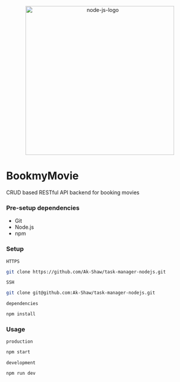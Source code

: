 <p align=center>
  <img src="https://cdn.freebiesupply.com/logos/thumbs/2x/nodejs-1-logo.png" alt="node-js-logo" height=400>
</p>

# BookmyMovie
CRUD based RESTful API backend for booking movies


### Pre-setup dependencies

- Git
- Node.js
- npm


### Setup

`HTTPS`

```bash
git clone https://github.com/Ak-Shaw/task-manager-nodejs.git
```

`SSH`

```bash
git clone git@github.com:Ak-Shaw/task-manager-nodejs.git
```

`dependencies`

```bash
npm install
```

### Usage

`production`

```bash
npm start
```

`development`

```bash
npm run dev
```
